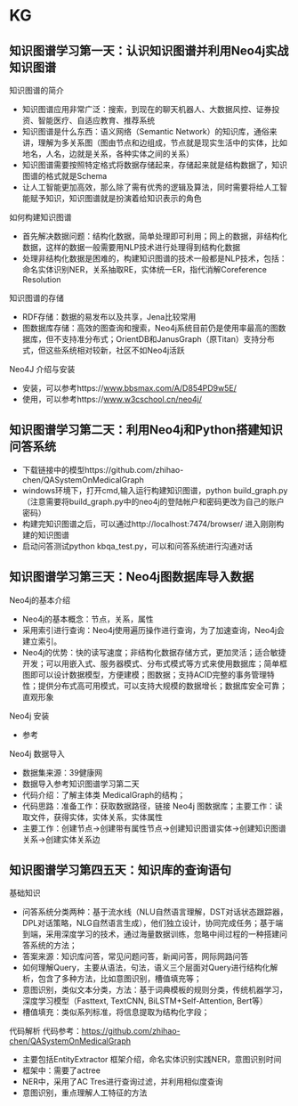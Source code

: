 # KG
## 知识图谱学习第一天：认识知识图谱并利用Neo4j实战知识图谱
知识图谱的简介
* 知识图谱应用非常广泛：搜索，到现在的聊天机器人、大数据风控、证券投资、智能医疗、自适应教育、推荐系统
* 知识图谱是什么东西：语义网络（Semantic Network）的知识库，通俗来讲，理解为多关系图（图由节点和边组成，节点就是现实生活中的实体，比如地名，人名，边就是关系，各种实体之间的关系）
* 知识图谱需要按照特定格式将数据存储起来，存储起来就是结构数据了，知识图谱的格式就是Schema
* 让人工智能更加高效，那么除了需有优秀的逻辑及算法，同时需要将给人工智能赋予知识，知识图谱就是扮演着给知识表示的角色

如何构建知识图谱
* 首先解决数据问题：结构化数据，简单处理即可利用；网上的数据，非结构化数据，这样的数据一般需要用NLP技术进行处理得到结构化数据
* 处理非结构化数据是困难的，构建知识图谱的技术一般都是NLP技术，包括：命名实体识别NER，关系抽取RE，实体统一ER，指代消解Coreference Resolution

知识图谱的存储
* RDF存储：数据的易发布以及共享，Jena比较常用
* 图数据库存储：高效的图查询和搜索，Neo4j系统目前仍是使用率最高的图数据库，但不支持准分布式；OrientDB和JanusGraph（原Titan）支持分布式，但这些系统相对较新，社区不如Neo4j活跃

Neo4J 介绍与安装
* 安装，可以参考https://www.bbsmax.com/A/D854PD9w5E/
* 使用，可以参考https://www.w3cschool.cn/neo4j/

## 知识图谱学习第二天：利用Neo4j和Python搭建知识问答系统
* 下载链接中的模型https://github.com/zhihao-chen/QASystemOnMedicalGraph
* windows环境下，打开cmd,输入运行构建知识图谱，python build_graph.py （注意需要将build_graph.py中的neo4j的登陆帐户和密码更改为自己的账户密码）
* 构建完知识图谱之后，可以通过http://localhost:7474/browser/ 进入刚刚构建的知识图谱
* 启动问答测试python kbqa_test.py，可以和问答系统进行沟通对话

## 知识图谱学习第三天：Neo4j图数据库导入数据
Neo4j的基本介绍
* Neo4j的基本概念：节点，关系，属性
* 采用索引进行查询：Neo4j使用遍历操作进行查询，为了加速查询，Neo4j会建立索引。
* Neo4j的优势：快的读写速度；非结构化数据存储方式，更加灵活；适合敏捷开发；可以用嵌入式、服务器模式、分布式模式等方式来使用数据库；简单框图即可以设计数据模型，方便建模；图数据；支持ACID完整的事务管理特性；提供分布式高可用模式，可以支持大规模的数据增长；数据库安全可靠；直观形象

Neo4j 安装
* 参考

Neo4j 数据导入
* 数据集来源：39健康网
* 数据导入参考知识图谱学习第二天
* 代码介绍：了解主体类 MedicalGraph的结构；
* 代码思路：准备工作：获取数据路径，链接 Neo4j 图数据库；主要工作：读取文件，获得实体，实体关系，实体属性
* 主要工作：创建节点→创建带有属性节点→创建知识图谱实体→创建知识图谱关系→创建实体关系边

## 知识图谱学习第四五天：知识库的查询语句
基础知识
* 问答系统分类两种：基于流水线（NLU自然语言理解，DST对话状态跟踪器，DPL对话策略，NLG自然语言生成），他们独立设计，协同完成任务；基于端到端，采用深度学习的技术，通过海量数据训练，忽略中间过程的一种搭建问答系统的方法；
* 答案来源：知识库问答，常见问题问答，新闻问答，网际网路问答
* 如何理解Query，主要从语法，句法，语义三个层面对Query进行结构化解析，包含了多种方法，比如意图识别，槽值填充等；
* 意图识别，类似文本分类，方法：基于词典模板的规则分类，传统机器学习，深度学习模型（Fasttext, TextCNN, BiLSTM+Self-Attention, Bert等）
* 槽值填充：类似系列标准，将信息提取为结构化字段；

代码解析
代码参考：https://github.com/zhihao-chen/QASystemOnMedicalGraph
* 主要包括EntityExtractor 框架介绍，命名实体识别实践NER，意图识别时间
* 框架中：需要了actree
* NER中，采用了AC Tres进行查询过滤，并利用相似度查询
* 意图识别，重点理解人工特征的方法
